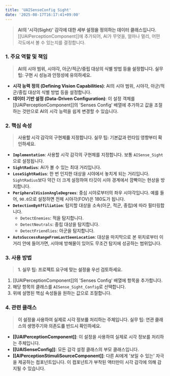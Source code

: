 ```yaml
---
title: 'UAISenseConfig Sight'
date: '2025-08-17T16:17:41+09:00'
---
```

> **AI의 '시각(Sight)' 감각에 대한 세부 설정을 정의하는 데이터 클래스입니다.** [[UAIPerceptionComponent]]에 추가되어, AI가 무엇을, 얼마나 멀리, 어떤 각도에서 볼 수 있는지를 결정합니다.

### **1. 주요 역할 및 책임**
> **AI의 시야 범위, 시야각, 아군/적군/중립 대상의 식별 방법 등을 설정합니다. 실무 팁: 구현 시 성능과 안정성에 유의하세요.**
* **시각 능력 정의 (Defining Vision Capabilities)**:
	AI의 시야 범위, 시야각, 아군/적군/중립 대상의 식별 방법 등을 설정합니다.
* **데이터 기반 설정 (Data-Driven Configuration)**:
	이 설정 객체를 [[UAIPerceptionComponent]]의 'Senses Config' 배열에 추가하고 값을 조절하는 것만으로 AI의 시각 능력을 쉽게 변경할 수 있습니다.

### **2. 핵심 속성**
> **사용할 시각 감각의 구현체를 지정합니다. 실무 팁: 기본값과 런타임 영향부터 확인하세요.**
* **`Implementation`**:
	사용할 시각 감각의 구현체를 지정합니다. 보통 `AISense_Sight`으로 설정됩니다.
* **`SightRadius`**:
	AI가 볼 수 있는 최대 거리입니다.
* **`LoseSightRadius`**:
	한 번 인지한 대상을 시야에서 놓치게 되는 거리입니다. `SightRadius`보다 약간 더 크게 설정하여 타깃이 시야 경계에서 깜빡이는 현상을 방지합니다.
* **`PeripheralVisionAngleDegrees`**:
	중심 시야로부터의 좌우 시야각입니다. 예를 들어, `90.0`으로 설정하면 전체 시야각(FOV)은 180도가 됩니다.
* **`DetectionByAffiliation`**:
	탐지할 대상을 소속(아군, 적군, 중립)에 따라 필터링합니다.
    *   `DetectEnemies`:
	적을 탐지합니다.
    *   `DetectNeutrals`:
	중립 대상을 탐지합니다.
    *   `DetectFriendlies`:
	아군을 탐지합니다.
* **`AutoSuccessRangeFromLastSeenLocation`**:
	대상을 마지막으로 본 위치로부터 이 거리 안에 들어가면, 시야에 방해물이 있어도 무조건 탐지에 성공하는 범위입니다.

### **3. 사용 방법**
> **1. 실무 팁: 프로젝트 요구에 맞는 설정을 우선 검토하세요.**
1.  [[UAIPerceptionComponent]]의 'Senses Config' 배열에 항목을 추가합니다.
2.  해당 항목의 클래스를 `AISense_Sight_Config`로 선택합니다.
3.  위에 설명된 핵심 속성들을 원하는 값으로 조절합니다.

### **4. 관련 클래스**
> **이 설정을 사용하여 실제로 시각 정보를 처리하는 주체입니다. 실무 팁: 연관 클래스의 생명주기와 의존도를 반드시 확인하세요.**
* **[[UAIPerceptionComponent]]**:
	이 설정을 사용하여 실제로 시각 정보를 처리하는 주체입니다.
* **[[UAISenseConfig]]**:
	모든 감각 설정 클래스의 부모 클래스입니다.
* **[[AIPerceptionStimuliSourceComponent]]**:
	다른 AI에게 '보일 수 있는' 자극을 제공하는 컴포넌트입니다. 이 컴포넌트가 부착된 액터만이 시각 감각에 의해 감지될 수 있습니다.

